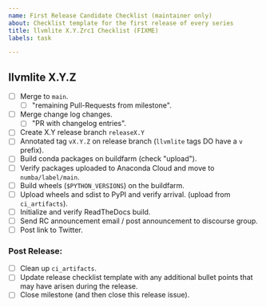 ```yaml
---
name: First Release Candidate Checklist (maintainer only)
about: Checklist template for the first release of every series
title: llvmlite X.Y.Zrc1 Checklist (FIXME)
labels: task

---
```



## llvmlite X.Y.Z

* [ ] Merge to `main`.
    - [ ] "remaining Pull-Requests from milestone".
* [ ] Merge change log changes.
    - [ ] "PR with changelog entries".
* [ ] Create X.Y release branch `releaseX.Y`
* [ ] Annotated tag `vX.Y.Z` on release branch (`llvmlite` tags DO have a `v` prefix).
* [ ] Build conda packages on buildfarm (check "upload").
* [ ] Verify packages uploaded to Anaconda Cloud and move to `numba/label/main`.
* [ ] Build wheels (`$PYTHON_VERSIONS`) on the buildfarm.
* [ ] Upload wheels and sdist to PyPI and verify arrival. (upload from `ci_artifacts`).
* [ ] Initialize and verify ReadTheDocs build.
* [ ] Send RC announcement email / post announcement to discourse group.
* [ ] Post link to Twitter.

### Post Release:

* [ ] Clean up `ci_artifacts`.
* [ ] Update release checklist template with any additional bullet points that
      may have arisen during the release.
* [ ] Close milestone (and then close this release issue).
